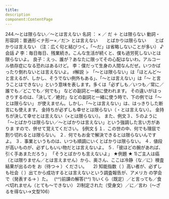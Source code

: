 ```yaml
---
title:
description
component:ContentPage
---
```



244.～とは限らない／～とは言えない
名詞 ： × ／ だ ＋ とは限らない
動詞・形容詞：普通形＜ナ形ー×／だ＞ とは言えない
      とばかりは限らない
      とばかりは言えない
（注：広く句と結びつく。「～だ」は省略しないことが多い）
♪会話 ♪
李：毎日毎日、残業続き。こんな生活が続くと、僕も過労死しないとは限らないよ。
良子：えっ、誰が？あなたに限ってその心配はないわ。アルコール依存症になる恐れはあるけど。
李：僕だって生身の人間なんだぜ。いつかばったり倒れないとは言えないよ。
♯解説 ♭
「～とは限らない」は「ほとんど～と言えるが、しかし、そうでない例外もある」、「～とは言えない」は「～ と言うことはできない」という意味を表します。多くは「必ずしも／いつも／常に／誰でも／どこでも／何でも」 などの副詞と一緒に使われます。
その違いがはっきりするのは、「決して／絶対」などの副詞と一緒に使う時で、下の例では「～とは限らない」 が使えません。しかし、「～とは言えない」は、はっきりした断言にも使えます。
金持ちが必ずしも幸せとは限らない（・とは言えない）。
金持ちが決して幸せとは言えない（×とは限らない）。
また、例文３、５のように「～とばかりは限らない／～とばかりは言えない」という強調した言い方がありま すので、併せて覚えてください。
§例文 §
１．この世の中、何でも理屈で割り切れるとは限らない。
２．何でもお金で解決できるとは限らないんですよ。
３．事業というものは、いつも順調にいくとばかりは限らない。
４．値段が高いものが、必ずしもいい物だとは言えないよ。
５．「彼ほどの腕があれば、引く手あまただろう」 「そうとばかりも言えないよ」
★例題 ★
1)ご主人は癌（とは限りません／とは言えません）から、奥さん、ここは冷静（な／に）検査結果が出るのを
お（待つ→ ）ください。    
2) 知能指数（ ）高い者が、必ずしも社会（ ）出てから成功するとは言えないという調査報告が、アメリカ
の学会で（発表する→ ）た。  
(^^)前課の解答(^^)
1)いくら（既定）／と言っても／食べ切れません（とても～できない）
2)制定された（受身文）／に／言わ（～ざるを得ない→文型106）
